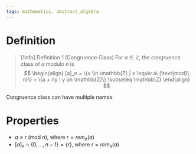 ```yaml
---
tags: mathematics, abstract_algebra
---
```


# Definition

> [!info] Definition 1 (Congruence Class)
> For $a \in \mathbb{Z}$, the congruence class of $a$ modulo $n$ is
> $$
> \begin{align}
> [a]_n = \{x \in \mathbb{Z} | x \equiv a\ (\text{mod}\ n)\} = \{a + ny | y \in \mathbb{Z}\} \subseteq \mathbb{Z}
> \end{align}
> $$

Congruence class can have multiple names.

# Properties

- $a \equiv r\ (\text{mod}\ n)$, where $r = rem_n(a)$
- $[a]_n \cap \{0, \dots, n - 1\} = \{r\}$, where $r = rem_n(a)$